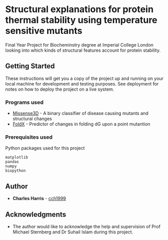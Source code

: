 # Structural explanations for protein thermal stability using temperature sensitive mutants

Final Year Project for Biocheminstry degree at Imperial College London looking into which kinds of structural features account for protein stability.

## Getting Started

These instructions will get you a copy of the project up and running on your local machine for development and testing purposes. See deployment for notes on how to deploy the project on a live system.

### Programs used

* [Missense3D](http://www.sbg.bio.ic.ac.uk/~missense3d/) - A binary classifier of disease causing mutants and structural changes
* [FoldX](http://foldxsuite.crg.eu/) - Predictor of changes in folding dG upon a point mutantion

### Prerequisites used

Python packages used for this project

```
matplotlib
pandas
numpy
biopython
```

## Author

* **Charles Harris** - [cch1999](https://github.com/cch1999)

## Acknowledgments

* The author would like to acknowledge the help and supervision of Prof Michael Sternberg and Dr Suhail Islam during this project. 
